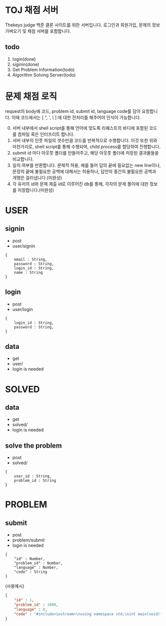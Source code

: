 # TOJ 채점 서버
Thekeys judge 백준 클론 사이트를 위한 서버입니다. 로그인과 회원가입, 문제의 정보 가벼오기 및 채점 서버를 포함합니다.

## todo
1. login(done)
2. siginin(done)
3. Get Problem Information(todo)
4. Algorithm Solving Server(todo)

# 문제 채점 로직
request의 body에 코드, problem id, submit id, language code를 담아 요청합니다. 이때 코드에서는 [ ", ', \\ ] 에 대한 전처리를 해주어야 인식이 가능합니다. <br>

0. 서버 내부에서 shell script를 통해 언어에 맞도록 리퀘스트의 바디에 포함된 코드를 컴파일 혹은 인터프리트 합니다.<br>
1. 서버 내부의 인풋 파일의 갯수만큼 코드를 반복적으로 수행합니다. 이것 또한 위와 마찬가지로, shell script를 통해 수행되며, child process를 할당하여 진행합니다. <br>
2. submit id 마다 아웃풋 폴더를 만들어주고, 해당 아웃풋 폴더에 저장된 결과물들을 비교합니다.<br>
3. 일치 여부를 반환합니다. 문제적 허용, 예를 들어 답의 끝에 필요없는 new line이나, 문장의 끝에 불필요한 공백에 대해서는 허용하나, 답안의 중간의 불필요한 공백과 개행은 걸러냅니다.(미완성) <br>
4. 각 유저의 id와 문제 제출 id로 이루어진 db를 통해, 각자의 문제 풀이에 대한 정보를 저장합니다.(미완성)

# USER

## signin
- post
- user/signin
```
{
    email : String,
    password : String,
    login_id : String,
    name : String
}
```

## login
- post
- user/login
```
{
    login_id : String,
    password : String,
}
```

## data
- get
- user/
- login is needed

# SOLVED

## data 
- get
- solved/
- login is needed

## solve the problem
- post
- solved/ 
```
{
    user_id : String,
    problem_id : String
}
```

# PROBLEM

## submit
- post
- problem/submit
- login is needed
```
{
    "id" : Number,
    "problem_id" : Number,
    "language" : Number,
    "code" : String
}
```
(사용예시)
```json
{
    "id" : 1,
    "problem_id" : 1000,
    "language" : 0,
    "code" : "#include<iostream>\nusing namespace std;\nint main(void){\n int a, b;\n cin>>a>>b;\ncout<<a+b<<endl;}\n"
}
```
